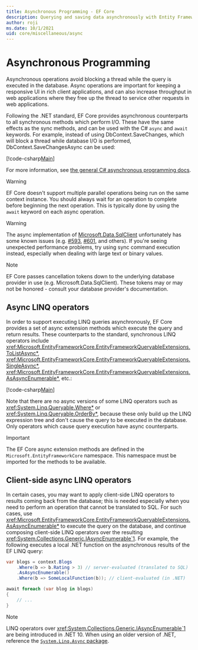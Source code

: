 ```yaml
---
title: Asynchronous Programming - EF Core
description: Querying and saving data asynchronously with Entity Framework Core
author: roji
ms.date: 10/1/2021
uid: core/miscellaneous/async
---
```

# Asynchronous Programming

Asynchronous operations avoid blocking a thread while the query is executed in the database. Async operations are important for keeping a responsive UI in rich client applications, and can also increase throughput in web applications where they free up the thread to service other requests in web applications.

Following the .NET standard, EF Core provides asynchronous counterparts to all synchronous methods which perform I/O. These have the same effects as the sync methods, and can be used with the C# `async` and `await` keywords. For example, instead of using DbContext.SaveChanges, which will block a thread while database I/O is performed, DbContext.SaveChangesAsync can be used:

[!code-csharp[Main](../../../samples/core/Miscellaneous/Async/Program.cs#SaveChangesAsync)]

For more information, see [the general C# asynchronous programming docs](/dotnet/csharp/async).

> [!WARNING]
> EF Core doesn't support multiple parallel operations being run on the same context instance. You should always wait for an operation to complete before beginning the next operation. This is typically done by using the `await` keyword on each async operation.

> [!WARNING]
> The async implementation of [Microsoft.Data.SqlClient](https://github.com/dotnet/SqlClient) unfortunately has some known issues (e.g. [#593](https://github.com/dotnet/SqlClient/issues/593), [#601](https://github.com/dotnet/SqlClient/issues/601), and others). If you're seeing unexpected performance problems, try using sync command execution instead, especially when dealing with large text or binary values.

> [!NOTE]
> EF Core passes cancellation tokens down to the underlying database provider in use (e.g. Microsoft.Data.SqlClient). These tokens may or may not be honored - consult your database provider's documentation.

## Async LINQ operators

In order to support executing LINQ queries asynchronously, EF Core provides a set of async extension methods which execute the query and return results. These counterparts to the standard, synchronous LINQ operators include <xref:Microsoft.EntityFrameworkCore.EntityFrameworkQueryableExtensions.ToListAsync*>, <xref:Microsoft.EntityFrameworkCore.EntityFrameworkQueryableExtensions.SingleAsync*>, <xref:Microsoft.EntityFrameworkCore.EntityFrameworkQueryableExtensions.AsAsyncEnumerable*>, etc.:

[!code-csharp[Main](../../../samples/core/Miscellaneous/Async/Program.cs#ToListAsync)]

Note that there are no async versions of some LINQ operators such as <xref:System.Linq.Queryable.Where*> or <xref:System.Linq.Queryable.OrderBy*>, because these only build up the LINQ expression tree and don't cause the query to be executed in the database. Only operators which cause query execution have async counterparts.

> [!IMPORTANT]
> The EF Core async extension methods are defined in the `Microsoft.EntityFrameworkCore` namespace. This namespace must be imported for the methods to be available.

## Client-side async LINQ operators

In certain cases, you may want to apply client-side LINQ operators to results coming back from the database; this is needed especially when you need to perform an operation that cannot be translated to SQL. For such cases, use <xref:Microsoft.EntityFrameworkCore.EntityFrameworkQueryableExtensions.AsAsyncEnumerable*> to execute the query on the database, and continue composing client-side LINQ operators over the resulting <xref:System.Collections.Generic.IAsyncEnumerable`1>. For example, the following executes a local .NET function on the asynchronous results of the EF LINQ query:

```c#
var blogs = context.Blogs
    .Where(b => b.Rating > 3) // server-evaluated (translated to SQL)
    .AsAsyncEnumerable()
    .Where(b => SomeLocalFunction(b)); // client-evaluated (in .NET)

await foreach (var blog in blogs)
{
    // ...
}

```

> [!NOTE]
> LINQ operators over <xref:System.Collections.Generic.IAsyncEnumerable`1> are being introduced in .NET 10. When using an older version of .NET, reference the [`System.Linq.Async` package](https://www.nuget.org/packages/System.Linq.Async).
